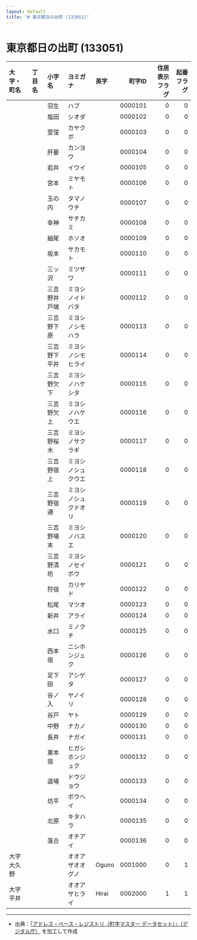 ```yaml
---
layout: default
title: "# 東京都日の出町 (133051)"
---
```


# 東京都日の出町 (133051)

| 大字・町名 | 丁目名 | 小字名 | ヨミガナ | 英字 | 町字ID | 住居表示フラグ | 起番フラグ |
|:--------|:------|:------|:-----------------|:---------------------|--------:|----------:|--------:|
|  |  | 羽生 | ハブ |  | 0000101 | 0 | 0 |
|  |  | 塩田 | シオダ |  | 0000102 | 0 | 0 |
|  |  | 萱窪 | カヤクボ |  | 0000103 | 0 | 0 |
|  |  | 肝要 | カンヨウ |  | 0000104 | 0 | 0 |
|  |  | 岩井 | イワイ |  | 0000105 | 0 | 0 |
|  |  | 宮本 | ミヤモト |  | 0000106 | 0 | 0 |
|  |  | 玉の内 | タマノウチ |  | 0000107 | 0 | 0 |
|  |  | 幸神 | サチカミ |  | 0000108 | 0 | 0 |
|  |  | 細尾 | ホソオ |  | 0000109 | 0 | 0 |
|  |  | 坂本 | サカモト |  | 0000110 | 0 | 0 |
|  |  | 三ッ沢 | ミツザワ |  | 0000111 | 0 | 0 |
|  |  | 三吉野井戸端 | ミヨシノイドバタ |  | 0000112 | 0 | 0 |
|  |  | 三吉野下原 | ミヨシノシモハラ |  | 0000113 | 0 | 0 |
|  |  | 三吉野下平井 | ミヨシノシモヒライ |  | 0000114 | 0 | 0 |
|  |  | 三吉野欠下 | ミヨシノハケシタ |  | 0000115 | 0 | 0 |
|  |  | 三吉野欠上 | ミヨシノハケウエ |  | 0000116 | 0 | 0 |
|  |  | 三吉野桜木 | ミヨシノサクラギ |  | 0000117 | 0 | 0 |
|  |  | 三吉野宿上 | ミヨシノシュクウエ |  | 0000118 | 0 | 0 |
|  |  | 三吉野宿通 | ミヨシノシュクドオリ |  | 0000119 | 0 | 0 |
|  |  | 三吉野場末 | ミヨシノバスエ |  | 0000120 | 0 | 0 |
|  |  | 三吉野清坊 | ミヨシノセイボウ |  | 0000121 | 0 | 0 |
|  |  | 狩宿 | カリヤド |  | 0000122 | 0 | 0 |
|  |  | 松尾 | マツオ |  | 0000123 | 0 | 0 |
|  |  | 新井 | アライ |  | 0000124 | 0 | 0 |
|  |  | 水口 | ミノクチ |  | 0000125 | 0 | 0 |
|  |  | 西本宿 | ニシホンジュク |  | 0000126 | 0 | 0 |
|  |  | 足下田 | アシゲタ |  | 0000127 | 0 | 0 |
|  |  | 谷ノ入 | ヤノイリ |  | 0000128 | 0 | 0 |
|  |  | 谷戸 | ヤト |  | 0000129 | 0 | 0 |
|  |  | 中野 | ナカノ |  | 0000130 | 0 | 0 |
|  |  | 長井 | ナガイ |  | 0000131 | 0 | 0 |
|  |  | 東本宿 | ヒガシホンジュク |  | 0000132 | 0 | 0 |
|  |  | 道場 | ドウジョウ |  | 0000133 | 0 | 0 |
|  |  | 坊平 | ボウヘイ |  | 0000134 | 0 | 0 |
|  |  | 北原 | キタハラ |  | 0000135 | 0 | 0 |
|  |  | 落合 | オチアイ |  | 0000136 | 0 | 0 |
| 大字大久野 |  |  | オオアザオオグノ | Oguno | 0001000 | 0 | 1 |
| 大字平井 |  |  | オオアザヒライ | Hirai | 0002000 | 1 | 1 |

---

- 出典：[「アドレス・ベース・レジストリ（町字マスター データセット）』（デジタル庁）](https://www.digital.go.jp/policies/base_registry_address/) を加工して作成